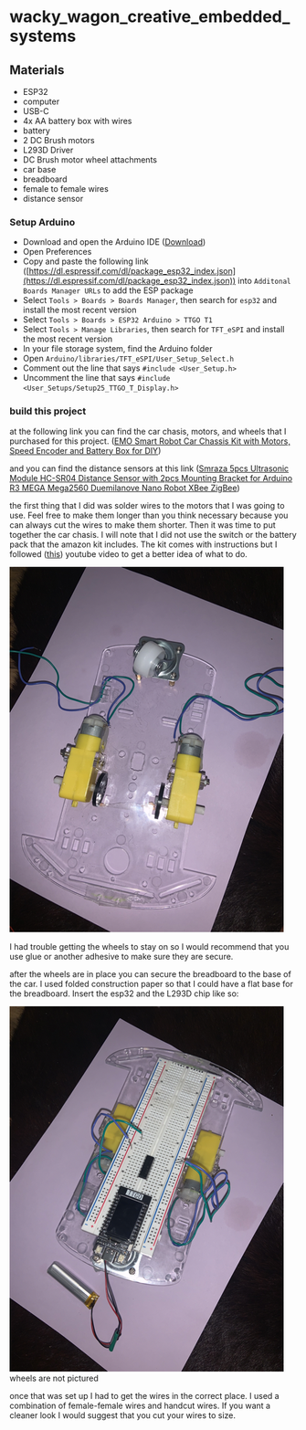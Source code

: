 # wacky_wagon_creative_embedded_systems

## Materials

 - ESP32 
 - computer
 - USB-C 
 - 4x AA battery box with wires
 - battery 
 - 2 DC Brush motors 
 - L293D Driver
 - DC Brush motor wheel attachments
 - car base 
 - breadboard 
 - female to female wires 
 - distance sensor 


### Setup Arduino 

- Download and open the Arduino IDE ([Download](https://www.arduino.cc/en/software))
- Open Preferences 
- Copy and paste the following link ([https://dl.espressif.com/dl/package_esp32_index.json](https://dl.espressif.com/dl/package_esp32_index.json)) into `Additonal Boards Manager URLs` to add the ESP package
- Select `Tools > Boards > Boards Manager`, then search for `esp32` and install the most recent version
- Select `Tools > Boards > ESP32 Arduino > TTGO T1`
- Select `Tools > Manage Libraries`, then search for `TFT_eSPI` and install the most recent version
- In your file storage system, find the Arduino folder
- Open `Arduino/libraries/TFT_eSPI/User_Setup_Select.h`
- Comment out the line that says `#include <User_Setup.h>`
- Uncomment the line that says `#include <User_Setups/Setup25_TTGO_T_Display.h>`

### build this project 
at the following link you can find the car chasis, motors, and wheels that I purchased for this project. 
([EMO Smart Robot Car Chassis Kit with Motors, Speed Encoder and Battery Box for DIY](https://www.amazon.com/Smart-Chassis-Motors-Encoder-Battery/dp/B01LXY7CM3/ref=sr_1_5?crid=2RKNTAZ1P29W4&keywords=car+base+and+motor&qid=1650574572&sprefix=car+base+and+motor+%2Caps%2C169&sr=8-5))

and you can find the distance sensors at this link ([Smraza 5pcs Ultrasonic Module HC-SR04 Distance Sensor with 2pcs Mounting Bracket for Arduino R3 MEGA Mega2560 Duemilanove Nano Robot XBee ZigBee](https://www.amazon.com/Smraza-Ultrasonic-Distance-Mounting-Duemilanove/dp/B01JG09DCK/ref=sr_1_1_sspa?keywords=Distance+Sensor&qid=1652325939&sr=8-1-spons&psc=1&spLa=ZW5jcnlwdGVkUXVhbGlmaWVyPUFSVVU0V09XTUVMMlcmZW5jcnlwdGVkSWQ9QTA3MDk5MTAyREVDUkNJQ0kwUzIwJmVuY3J5cHRlZEFkSWQ9QTA0MjIwMTIyM0tIMTVOR0tTSUlBJndpZGdldE5hbWU9c3BfYXRmJmFjdGlvbj1jbGlja1JlZGlyZWN0JmRvTm90TG9nQ2xpY2s9dHJ1ZQ==))

the first thing that I did was solder wires to the motors that I was going to use. Feel free to make them longer than you think necessary because you can always cut the wires to make them shorter. Then it was time to put together the car chasis. I will note that I did not use the switch or the battery pack that the amazon kit includes. The kit comes with instructions but I followed ([this](https://youtu.be/lgCERugoVL4)) youtube video to get a better idea of what to do. 

![car chasis put together](car_chasis.png)

I had trouble getting the wheels to stay on so I would recommend that you use glue or another adhesive to make sure they are secure. 



after the wheels are in place you can secure the breadboard to the base of the car. I used folded construction paper so that I could have a flat base for the breadboard. Insert the esp32 and the L293D chip like so: 

![breadboard](breadboard.png)
wheels are not pictured 



once that was set up I had to get the wires in the correct place. I used a combination of female-female wires and handcut wires. If you want a cleaner look I would suggest that you cut your wires to size. 




